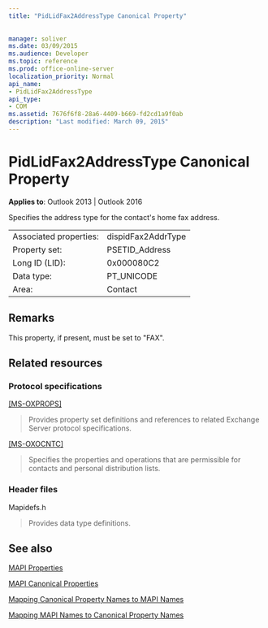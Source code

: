 ```yaml
---
title: "PidLidFax2AddressType Canonical Property"
 
 
manager: soliver
ms.date: 03/09/2015
ms.audience: Developer
ms.topic: reference
ms.prod: office-online-server
localization_priority: Normal
api_name:
- PidLidFax2AddressType
api_type:
- COM
ms.assetid: 7676f6f8-28a6-4409-b669-fd2cd1a9f0ab
description: "Last modified: March 09, 2015"
---
```


# PidLidFax2AddressType Canonical Property

  
  
**Applies to**: Outlook 2013 | Outlook 2016 
  
Specifies the address type for the contact's home fax address.
  
|||
|:-----|:-----|
|Associated properties:  <br/> |dispidFax2AddrType  <br/> |
|Property set:  <br/> |PSETID_Address  <br/> |
|Long ID (LID):  <br/> |0x000080C2  <br/> |
|Data type:  <br/> |PT_UNICODE  <br/> |
|Area:  <br/> |Contact  <br/> |
   
## Remarks

This property, if present, must be set to "FAX".
  
## Related resources

### Protocol specifications

[[MS-OXPROPS]](https://msdn.microsoft.com/library/f6ab1613-aefe-447d-a49c-18217230b148%28Office.15%29.aspx)
  
> Provides property set definitions and references to related Exchange Server protocol specifications.
    
[[MS-OXOCNTC]](https://msdn.microsoft.com/library/9b636532-9150-4836-9635-9c9b756c9ccf%28Office.15%29.aspx)
  
> Specifies the properties and operations that are permissible for contacts and personal distribution lists.
    
### Header files

Mapidefs.h
  
> Provides data type definitions.
    
## See also



[MAPI Properties](mapi-properties.md)
  
[MAPI Canonical Properties](mapi-canonical-properties.md)
  
[Mapping Canonical Property Names to MAPI Names](mapping-canonical-property-names-to-mapi-names.md)
  
[Mapping MAPI Names to Canonical Property Names](mapping-mapi-names-to-canonical-property-names.md)


